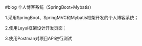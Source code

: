 #blog 个人博客系统（SpringBoot+Mybatis）

1.采用SpringBoot、SpringMVC和Mybatis框架开发的个人博客系统；

2.使用Layui框架设计开发页面；

3.使用Postman对项目API进行测试
